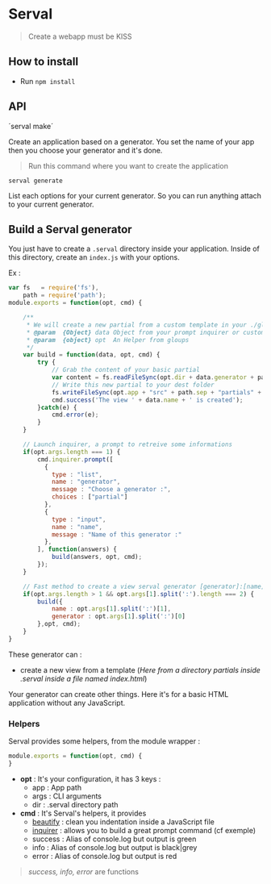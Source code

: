 # Serval

> Create a webapp must be KISS

## How to install

- Run `npm install`

## API

´serval make´

Create an application based on a generator. You set the name of your app then you choose your generator and it's done.

> Run this command where you want to create the application

`serval generate`

List each options for your current generator. So you can run anything attach to your current generator.

## Build a Serval generator

You just have to create a `.serval` directory inside your application. Inside of this directory, create an `index.js` with your options.

Ex :

```JavaScript
var fs   = require('fs'),
    path = require('path');
module.exports = function(opt, cmd) {

    /**
     * We will create a new partial from a custom template in your ./gloups directory
     * @param  {Object} data Object from your prompt inquirer or custom object
     * @param  {object} opt  An Helper from gloups
     */
    var build = function(data, opt, cmd) {
        try {
            // Grab the content of your basic partial
            var content = fs.readFileSync(opt.dir + data.generator + path.sep + 'index.html', 'utf8');
            // Write this new partial to your dest folder
            fs.writeFileSync(opt.app + "src" + path.sep + "partials" + path.sep + data.name + '.html', content);
            cmd.success('The view ' + data.name + ' is created');
        }catch(e) {
            cmd.error(e);
        }
    }

    // Launch inquirer, a prompt to retreive some informations
    if(opt.args.length === 1) {
        cmd.inquirer.prompt([
          {
            type : "list",
            name : "generator",
            message : "Choose a generator :",
            choices : ["partial"]
          },
          {
            type : "input",
            name : "name",
            message : "Name of this generator :"
          },
        ], function(answers) {
            build(answers, opt, cmd);
        });
    }

    // Fast method to create a view serval generator [generator]:[name] => serval generator partial:test
    if(opt.args.length > 1 && opt.args[1].split(':').length === 2) {
        build({
            name : opt.args[1].split(':')[1],
            generator : opt.args[1].split(':')[0]
        },opt, cmd);
    }
}
```

These generator can :
- create a new view from a template (*Here from a directory partials inside .serval inside a file named index.html*)

Your generator can create other things. Here it's for a basic HTML application without any JavaScript.

### Helpers

Serval provides some helpers, from the module wrapper :

```JavaScript
module.exports = function(opt, cmd) {
}
```

- **opt** : It's your configuration, it has 3 keys :
    - app : App path
    - args : CLI arguments
    - dir : .serval directory path
- **cmd** : It's Serval's helpers, it provides
    - [beautify](https://www.npmjs.org/package/js-beautify) : clean you indentation inside a JavaScript file
    - [inquirer](https://www.npmjs.org/package/inquirer) : allows you to build a great prompt command (cf exemple)
    - success : Alias of console.log but output is green
    - info : Alias of console.log but output is black|grey
    - error : Alias of console.log but output is red

> *success, info, error* are functions